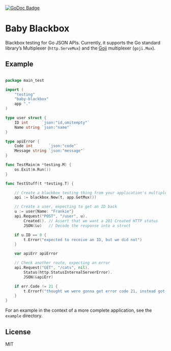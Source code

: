 [![GoDoc Badge](https://godoc.org/github.com/magicnumbers/baby-blackbox?status.svg)](http://godoc.org/github.com/magicnumbers/baby-blackbox)

Baby Blackbox
=============

Blackbox testing for Go JSON APIs. Currently, it supports the Go standard
library’s Multiplexer (`http.ServeMux`) and the [Goji][goji] multiplexer
(`goji.Mux`).

[goji]: http://goji.io


## Example

```go

package main_test

import (
    "testing"
    "baby-blackbox"
    app "."
)

type user struct {
    ID int      `json:"id,omitempty"`
    Name string `json:"name"`
}

type apiError {
    Code int       `json:"code"`
    Message string `json:"message"`
}

func TestMain(m *testing.M) {
    os.Exit(m.Run())
}

func TestStuff(t *testing.T) {

    // Create a blackbox testing thing from your application's multiplexer
    api := blackbox.New(t, app.GetMux())

    // Create a user, expecting to get an ID back
    u := user{Name: "Frankie"}
    api.Request("POST", "/user", u).
        Created(). // Assert that we want a 201 Created HTTP status
        JSON(&u)   // Decode the response into a struct

    if u.ID == 0 {
        t.Error("expected to receive an ID, but we did not")
    }

    var apiErr apiError

    // Check another route, expecting an error
    api.Request("GET", "/cats", nil).
        Status(http.StatusInternalServerError).
        JSON(&apiErr)

    if err.Code != 21 {
        t.Errorf("thought we were gonna get error code 21, instead got %d", err.Code)
    }
}

```

For an example in the context of a more complete application, see the `example`
directory.


## License

MIT
